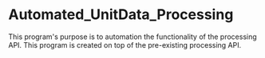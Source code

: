 # Automated_UnitData_Processing
This program's purpose is to automation the functionality of the processing API. This program is created on top of the pre-existing processing API. 
